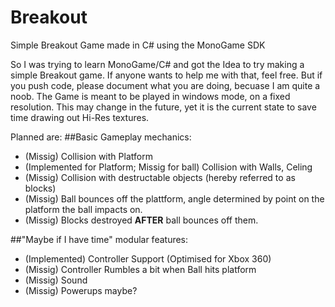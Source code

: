 # Breakout
Simple Breakout Game made in C# using the MonoGame SDK

So I was trying to learn MonoGame/C# and got the Idea to try making a simple Breakout game.
If anyone wants to help me with that, feel free. But if you push code, please document what you are doing, becuase I am quite a noob. 
The Game is meant to be played in windows mode, on a fixed resolution. This may change in the future, yet it is the current state to save time drawing out Hi-Res textures.

Planned are:
##Basic Gameplay mechanics:
* (Missig) Collision with Platform
* (Implemented for Platform; Missig for ball) Collision with Walls, Celing
* (Missig)  Collision with destructable objects (hereby referred to as blocks)
* (Missig) Ball bounces off the plattform, angle determined by point on the platform the ball impacts on.
* (Missig) Blocks destroyed __AFTER__ ball bounces off them.

##"Maybe if I have time" modular features:
* (Implemented) Controller Support (Optimised for Xbox 360)
* (Missig) Controller Rumbles a bit when Ball hits platform
* (Missig) Sound
* (Missig) Powerups maybe?